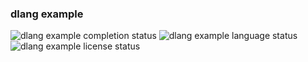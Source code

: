 ### dlang example

![dlang example completion status](https://badgen.net/badge/completion/no/red?icon=awesome)
![dlang example language status](https://badgen.net/badge/language/d/grey)
![dlang example license status](https://badgen.net/badge/license/BSD-3-Clause/grey)